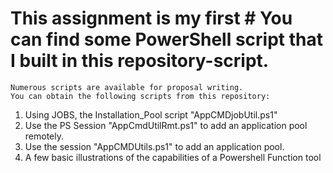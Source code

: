  
  
  # This assignment is my first # You can find some PowerShell script that I built in this repository-script.
    
    Numerous scripts are available for proposal writing.
    You can obtain the following scripts from this repository:
1. Using JOBS, the Installation_Pool script "AppCMDjobUtil.ps1"
2. Use the PS Session "AppCmdUtilRmt.ps1" to add an application pool remotely.
3. Use the session "AppCMDUtils.ps1" to add an application pool.
4. A few basic illustrations of the capabilities of a Powershell Function tool

